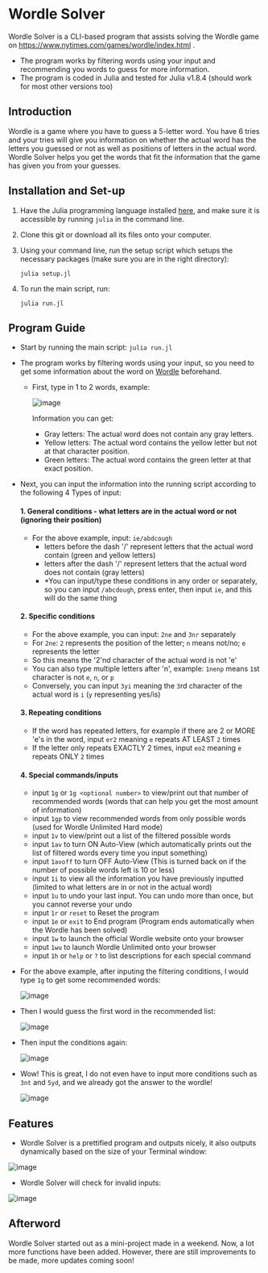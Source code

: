 # Wordle Solver
Wordle Solver is a CLI-based program that assists solving the Wordle game on https://www.nytimes.com/games/wordle/index.html .
- The program works by filtering words using your input and recommending you words to guess for more information.
- The program is coded in Julia and tested for Julia v1.8.4 (should work for most other versions too)


## Introduction

Wordle is a game where you have to guess a 5-letter word. You have 6 tries and your tries will give you information on whether the actual word has the letters you guessed or not as well as positions of letters in the actual word. Wordle Solver helps you get the words that fit the information that the game has given you from your guesses.


## Installation and Set-up

1. Have the Julia programming language installed [here](https://julialang.org/downloads/), and make sure it is accessible by running `julia` in the command line.

2. Clone this git or download all its files onto your computer.

3. Using your command line, run the setup script which setups the necessary packages (make sure you are in the right directory):
    ```
    julia setup.jl
    ```

4. To run the main script, run:
    ```
    julia run.jl
    ```

## Program Guide

- Start by running the main script: ```julia run.jl```
- The program works by filtering words using your input, so you need to get some information about the word on [Wordle](https://www.nytimes.com/games/wordle/index.html) beforehand.
  - First, type in 1 to 2 words, example:
       
    ![image](https://user-images.githubusercontent.com/90701608/222910446-9224ca45-b209-4ac0-bf57-a9924ef62225.png)
    
    Information you can get:
    - Gray letters: The actual word does not contain any gray letters.
    - Yellow letters: The actual word contains the yellow letter but not at that character position.
    - Green letters: The actual word contains the green letter at that exact position.

- Next, you can input the information into the running script according to the following 4 Types of input:
    #### 1. General conditions - what letters are in the actual word or not (ignoring their position)
    - For the above example, input: `ie/abdcough`
        - letters before the dash '/' represent letters that the actual word contain (green and yellow letters)
        - letters after the dash '/' represent letters that the actual word does not contain (gray letters)
        - *You can input/type these conditions in any order or separately, so you can input `/abcdough`, press enter, then input `ie`, and this will do the same thing

    #### 2. Specific conditions
    - For the above example, you can input: `2ne` and `3nr` separately
    - For `2ne`: `2` represents the position of the letter; `n` means not/no; `e` represents the letter
    - So this means the '2'nd character of the actual word is not 'e'
    - You can also type multiple letters after 'n', example: `1nenp` means `1`st character is not `e`, `n`, or `p`
    - Conversely, you can input `3yi` meaning the `3`rd character of the actual word is `i` (`y` representing yes/is)

    #### 3. Repeating conditions
    - If the word has repeated letters, for example if there are 2 or MORE 'e's in the word, input `er2` meaning `e` repeats AT LEAST `2` times
    - If the letter only repeats EXACTLY 2 times, input `eo2` meaning `e` repeats ONLY `2` times

    #### 4. Special commands/inputs
    - input `1g` or `1g <optional number>` to view/print out that number of recommended words (words that can help you get the most amount of information)
    - input `1gp` to view recommended words from only possible words (used for Wordle Unlimited Hard mode)
    - input `1v` to view/print out a list of the filtered possible words
    - input `1av` to turn ON Auto-View (which automatically prints out the list of filtered words every time you input something)
    - input `1avoff` to turn OFF Auto-View (This is turned back on if the number of possible words left is 10 or less)
    - input `1i` to view all the information you have previously inputted (limited to what letters are in or not in the actual word)
    - input `1u` to undo your last input. You can undo more than once, but you cannot reverse your undo
    - input `1r` or `reset` to Reset the program
    - input `1e` or `exit` to End program (Program ends automatically when the Wordle has been solved)
    - input `1w` to launch the official Wordle website onto your browser
    - input `1wu` to launch Wordle Unlimited onto your browser
    - input `1h` or `help` or `?` to list descriptions for each special command

- For the above example, after inputing the filtering conditions, I would type `1g` to get some recommended words:

    ![image](https://user-images.githubusercontent.com/90701608/222912360-b97183e3-2992-4635-8d34-2bac44de5c58.png)

- Then I would guess the first word in the recommended list:

    ![image](https://user-images.githubusercontent.com/90701608/222912913-ea3a2e22-abdf-476d-a632-bacb4bc33df6.png)

- Then input the conditions again:

    ![image](https://user-images.githubusercontent.com/90701608/222913277-4b246a23-cab8-4d87-8064-56ec148a5d0d.png)

- Wow! This is great, I do not even have to input more conditions such as `3nt` and `5yd`, and we already got the answer to the wordle!

    ![image](https://user-images.githubusercontent.com/90701608/222913387-ae3970c4-10bd-402b-9ef3-c3f9e986d6b7.png)

## Features

- Wordle Solver is a prettified program and outputs nicely, it also outputs dynamically based on the size of your Terminal window:

![image](https://user-images.githubusercontent.com/90701608/212553887-7999291b-9c63-425c-8dae-34de0f827907.png)

- Wordle Solver will check for invalid inputs:

![image](https://user-images.githubusercontent.com/90701608/212554548-1ec27c93-e9dd-498a-b29e-d530a6bbccad.png)


## Afterword

Wordle Solver started out as a mini-project made in a weekend. Now, a lot more functions have been added. However, there are still improvements to be made, more updates coming soon!

